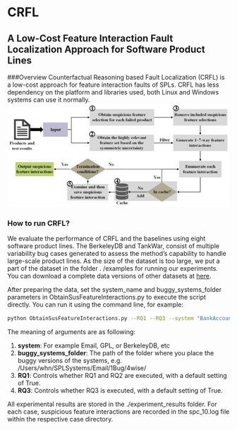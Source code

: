 # CRFL

## A Low-Cost Feature Interaction Fault Localization Approach for Software Product Lines

###Overview
Counterfactual Reasoning based Fault Localization (CRFL) is a low-cost approach for feature interaction faults of SPLs. CRFL has less dependency on the platform and libraries used, both Linux and Windows systems can use it normally.
![](./MainFramework.png)


### How to run CRFL?
We evaluate the performance of CRFL and the baselines using eight software product lines. The BerkeleyDB and TankWar, consist of multiple variability bug cases generated to assess the method’s capability to handle large-scale product lines. As the size of the dataset is too large, we put a part of the dataset in the folder . /examples for running our experiments. You can download a complete data versions of  other datasets at [here](https://tuanngokien.github.io/splc2021/). 

After preparing the data, set the system_name and buggy_systems_folder parameters in ObtainSusFeatureInteractions.py to execute the script directly. You can run it using the command line, for example:

```sh
python ObtainSusFeatureInteractions.py --RQ1 --RQ3 --system "BankAccountTP" --buggy_systems_folder "./examples/4wise-BankAccountTP-1BUG-Full"
```

The meaning of arguments are as following:
1. **system**: For example Email, GPL, or BerkeleyDB, etc
2. **buggy_systems_folder**: The path of the folder where you place the buggy versions of the systems, e.g. /Users/whn/SPLSystems/Email/1Bug/4wise/
3. **RQ1**: Controls whether RQ1 and RQ2 are executed, with a default setting of True.
4. **RQ3**: Controls whether RQ3 is executed, with a default setting of True.

All experimental results are stored in the ./experiment_results folder. For each case, suspicious feature interactions are recorded in the spc_10.log file within the respective case directory.


